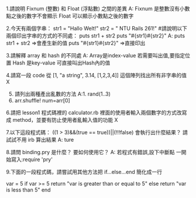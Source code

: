 1.請說明 Fixnum (整數) 和 Float (浮點數) 之間的差異
A: Fixnum 是整數沒有小數點之後的數字不會顯示
   Float  可以顯示小數點之後的數字


2.今天有兩個字串：
str1 = "Hallo Welt!" 
str2 = " NTU Rails 261!"
#請說明以下兩個印出字串的方式的不同處：
puts str1 + str2
puts "#{str1}#{str2}"
A: puts str1 + str2      =>會產生新的值
   puts "#{str1}#{str2}" =>直接印出


3.請解釋 array 和 hash 的不同處
A: Array是index-value  若需要叫出值,要指定位置
   Hash 是key-value    可直接叫出Hash內的值

4.請寫一段 code 從 [1, "a string", 3.14, [1,2,3,4]] 這個陣列找出所有非字串的值
X

5. 請列出兩種產出亂數的方法
A:1. rand(1..3)
  2. arr.shuffle!
     num=arr[0]


6.請把 lesson1 程式碼裡的 calculator.rb 裡面的使用者輸入兩個數字的方式改寫成 method，並要有防止使用者亂輸入值的功能
X

7.以下這段程式碼：
((1 > 3)&&(true == true))||(!!!false)
會執行出什麼結果？ 請試試不用 irb 算出結果
A:  ture

8.請問 binding.pry 是什麼？ 要如何使用它？
A: 若程式有錯誤,設下中斷點
   一開始寫入:require 'pry'


9.下面的一段程式碼，請嘗試用其他方法把 if...else...end 簡化成一行

var = 5
if var >= 5
  return "var is greater than or equal to 5"
else
  return "var is less than 5"
end


